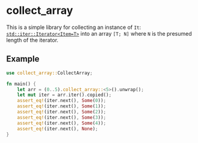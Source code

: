 # collect_array

This is a simple library for collecting an instance of `It`: [`std::iter::Iterator<Item=T>`](https://doc.rust-lang.org/std/iter/trait.Iterator.html) into an array `[T; N]` where `N` is the presumed length of the iterator.

## Example

```rust
use collect_array::CollectArray;

fn main() {
    let arr = (0..5).collect_array::<5>().unwrap();
    let mut iter = arr.iter().copied();
    assert_eq!(iter.next(), Some(0));
    assert_eq!(iter.next(), Some(1));
    assert_eq!(iter.next(), Some(2));
    assert_eq!(iter.next(), Some(3));
    assert_eq!(iter.next(), Some(4));
    assert_eq!(iter.next(), None);
}
```

